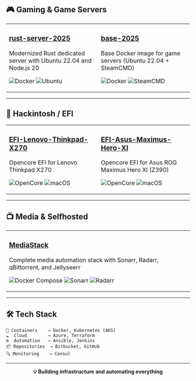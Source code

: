 ## 🎮 Gaming & Game Servers

<table>
<tr>
<td width="50%">

### [rust-server-2025](https://github.com/AngelMartinezDevops/rust-server-2025)
Modernized Rust dedicated server with Ubuntu 22.04 and Node.js 20

![Docker](https://img.shields.io/badge/Docker-2496ED?style=flat&logo=docker&logoColor=white)
![Ubuntu](https://img.shields.io/badge/Ubuntu_22.04-E95420?style=flat&logo=ubuntu&logoColor=white)

</td>
<td width="50%">

### [base-2025](https://github.com/AngelMartinezDevops/base-2025)
Base Docker image for game servers (Ubuntu 22.04 + SteamCMD)

![Docker](https://img.shields.io/badge/Docker-2496ED?style=flat&logo=docker&logoColor=white)
![SteamCMD](https://img.shields.io/badge/SteamCMD-000000?style=flat&logo=steam&logoColor=white)

</td>
</tr>
</table>

---

## 🍎 Hackintosh / EFI

<table>
<tr>
<td width="50%">

### [EFI-Lenovo-Thinkpad-X270](https://github.com/AngelMartinezDevops/EFI-Lenovo-Thinkpad-X270)
Opencore EFI for Lenovo Thinkpad X270

![OpenCore](https://img.shields.io/badge/OpenCore-1.0.0-blue)
![macOS](https://img.shields.io/badge/macOS-Ventura-brightgreen?logo=apple)

</td>
<td width="50%">

### [EFI-Asus-Maximus-Hero-XI](https://github.com/AngelMartinezDevops/EFI-Asus-Maximus-Hero-XI)
Opencore EFI for Asus ROG Maximus Hero XI (Z390)

![OpenCore](https://img.shields.io/badge/OpenCore-1.0.0-blue)
![macOS](https://img.shields.io/badge/macOS-Ventura-brightgreen?logo=apple)

</td>
</tr>
</table>

---

## 📺 Media & Selfhosted

<table>
<tr>
<td width="100%">

### [MediaStack](https://github.com/AngelMartinezDevops/MediaStack)
Complete media automation stack with Sonarr, Radarr, qBittorrent, and Jellyseerr

![Docker Compose](https://img.shields.io/badge/Docker_Compose-2496ED?style=flat&logo=docker&logoColor=white)
![Sonarr](https://img.shields.io/badge/Sonarr-35C5F4?style=flat)
![Radarr](https://img.shields.io/badge/Radarr-FFC230?style=flat)

</td>
</tr>
</table>

---

## 🛠️ Tech Stack

```text
🐳 Containers    → Docker, Kubernetes (AKS)
☁️  Cloud        → Azure, Terraform
⚙️  Automation   → Ansible, Jenkins
📦 Repositories  → Bitbucket, GitHub
🔍 Monitoring    → Consul
```

---

<div align="center">

**💡 Building infrastructure and automating everything**

</div>

